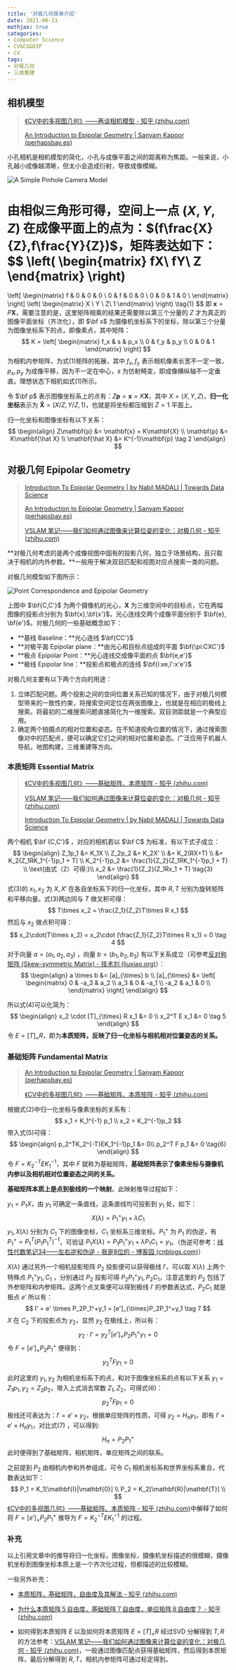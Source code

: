 ```yaml
---
title: '对极几何简单介绍'
date: 2021-06-11
mathjax: true
categories:
- Computer Science
- CV&CG&DIP
- CV
tags:
- 对极几何
- 三维重建
---
```


## 相机模型

> [《CV中的多视图几何》——再谈相机模型 - 知乎 (zhihu.com)](https://zhuanlan.zhihu.com/p/52790054)
>
> [An Introduction to Epipolar Geometry | Sanyam Kapoor (perhapsbay.es)](https://im.perhapsbay.es/kb/an-introduction-to-epipolar-geometry)

小孔相机是相机模型的简化，小孔与成像平面之间的距离称为焦距。一般来说，小孔越小成像越清晰，但太小会造成衍射，导致成像模糊。

![A Simple Pinhole Camera Model](/assets/ArticleImg/2021/对极几何相关.assets/mIBhDt8.png)

由相似三角形可得，空间上一点 $(X,Y,Z)$ 在成像平面上的点为：$(f\frac{X}{Z},f\frac{Y}{Z})$，矩阵表达如下：
$$
\left(
\begin{matrix}
fX\\
fY\\
Z
\end{matrix}
\right)
=
\left[
\begin{matrix}
f & 0 & 0 & 0 \\
0 & f & 0 & 0 \\
0 & 0 & 1 & 0 \\
\end{matrix}
\right]
\left(
\begin{matrix}
X \\
Y \\
Z\\
1
\end{matrix}
\right)
\tag{1}
$$
即 $\mathbf{x} = P\mathbf{X}$，需要注意的是，这里矩阵相乘的结果还需要除以第三个分量的 $Z$ 才为真正的图像平面坐标（齐次化），即 $\bf x$ 为摄像机坐标系下的坐标，除以第三个分量为图像坐标系下的点，即像素点，其中矩阵：
$$
K = 
\left[
\begin{matrix}
f_x & s & p_x \\
0 & f_y & p_y \\
0 & 0 & 1
\end{matrix}
\right]
$$
为相机内参矩阵，为式(1)矩阵的拓展，其中 $f_x,f_y$ 表示相机像素长宽不一定一致，$p_x,p_y$ 为成像平移，因为不一定在中心，$s$ 为仿射畸变，即成像横纵轴不一定垂直。理想状态下相机如式(1)所示。

令 $\bf p$ 表示图像坐标系上的点有：$Z\mathbf{p} = \mathbf{x} = K\mathbf{X}$，其中 $X = (X,Y,Z)$，**归一化坐标**表示为 $\mathbf{\hat X} = (X/Z, Y/Z, 1)$，也就是将坐标都压缩到 $Z = 1$ 平面上。

归一化坐标和图像坐标有以下关系：
$$
\begin{align}
Z\mathbf{p} &= \mathbf{x} = K\mathbf{X} \\
\mathbf{p} &= K\mathbf{\hat X} \\
\mathbf{\hat X} &= K^{-1}\mathbf{p} \tag 2
\end{align}
$$

<!-- more -->

## 对极几何 Epipolar Geometry

> [Introduction To Epipolar Geometry | by Nabil MADALI | Towards Data Science](https://towardsdatascience.com/introduction-to-epipolar-geometry-1bbe6e505b81)
>
> [An Introduction to Epipolar Geometry | Sanyam Kapoor (perhapsbay.es)](https://im.perhapsbay.es/kb/an-introduction-to-epipolar-geometry)
>
> [VSLAM 笔记——我们如何通过图像来计算位姿的变化：对极几何 - 知乎 (zhihu.com)](https://zhuanlan.zhihu.com/p/368843742)

**对极几何考虑的是两个成像视图中固有的投影几何，独立于场景结构，且只取决于相机的内外参数。**一般用于解决双目匹配和视图对应点搜索一类的问题。

对极几何模型如下图所示：

![Point Correspondence and Epipolar Geometry](/assets/ArticleImg/2021/对极几何相关.assets/GbafZIY.png)



上图中 $\bf{C,C'}$ 为两个摄像机的光心，$\mathbf{X}$ 为三维空间中的目标点，它在两幅图像的投影点分别为 $\bf{x},\bf{x'}$，光心连线交两个成像平面分别于 $\bf{e}, \bf{e'}$。对极几何的一些基础概念如下：

- **基线 Baseline：**光心连线 $\bf{CC'}$
- **对极平面 Epipolar plane：**由光心和目标点组成的平面 $\bf{\pi:CXC'}$
- **极点 Epipolar Point：**光心连线交成像平面的点 $\bf{e,e'}$
- **极线 Epipolar line：**投影点和极点的连线 $\bf{l:xe,l':x'e'}$

对极几何主要有以下两个方向的用途：

1. 立体匹配问题。两个投影之间的空间位置关系已知的情况下，由于对极几何模型带来的一致性约束，将搜索空间定位在两张图像上，也就是在相应的极线上搜索。将最初的二维搜索问题直接简化为一维搜索。双目测距就是一个典型应用。
2. 确定两个拍摄点的相对位置和姿态。在不知道视角位置的情况下，通过搜索图像对中的匹配点，便可以确定它们之间的相对位置和姿态。广泛应用于机器人导航，地图构建，三维重建等方向。

### 本质矩阵 Essential Matrix

> [《CV中的多视图几何》——基础矩阵、本质矩阵 - 知乎 (zhihu.com)](https://zhuanlan.zhihu.com/p/56700255)
>
> [VSLAM 笔记——我们如何通过图像来计算位姿的变化：对极几何 - 知乎 (zhihu.com)](https://zhuanlan.zhihu.com/p/368843742)
>
> [Introduction To Epipolar Geometry | by Nabil MADALI | Towards Data Science](https://towardsdatascience.com/introduction-to-epipolar-geometry-1bbe6e505b81)

两个相机 $\bf {C,C'}$ ，对应的相机若以 $\bf C$ 为标准，有以下式子成立：
$$
\begin{align}
Z_1p_1 &= K_1X \\
Z_2p_2 &= K_2X' \\
&= K_2(RX+T) \\
&= K_2(Z_1RK_1^{-1}p_1 + T) \\
K_2^{-1}p_2 &= \frac{1}{Z_2}(Z_1RK_1^{-1}p_1 + T) \\
\text{由式（2）可得:}\\
x_2 &= \frac{1}{Z_2}(Z_1Rx_1 + T) \tag{3}
\end{align}
$$
式(3)的 $x_1,x_2$ 为 $X,X'$ 在各自坐标系下的归一化坐标，其中 $R,T$ 分别为旋转矩阵和平移向量。式(3)两边同与 $T$ 做叉积可得：
$$
T\times x_2 = \frac{Z_1}{Z_2}T\times R x_1
$$
然后与 $x_2$ 做点积可得：
$$
x_2\cdot(T\times x_2) = x_2\cdot (\frac{Z_1}{Z_2}T\times R x_1) = 0 \tag 4
$$
对于向量 $a = (a_1,a_2,a_3)$ ，向量 $b = (b_1,b_2,b_3)$ 有以下关系成立（可参考[反对称矩阵 (Skew-symmetric Matrix) - 技术刘 (liuxiao.org)](http://www.liuxiao.org/wiki/linear-algebra/反对称矩阵-skew-symmetric-matrix/)）：
$$
\begin{align}
a \times b &= [a]_{\times}  b \\
[a]_{\times} &= 
\left[
\begin{matrix}
0 & -a_3 & a_2 \\
a_3 & 0 & -a_1 \\
-a_2 & a_1 & 0 \\
\end{matrix}
\right]
\end{align}
$$


所以式(4)可以化简为：
$$
\begin{align}
x_2 \cdot [T]_{\times} R x_1 &= 0 \\
x_2^T E x_1 &= 0 \tag 5
\end{align}
$$
令 $E = [T]_{\times}R$，即为**本质矩阵，反映了归一化坐标与相机相对位置姿态的关系。**

### 基础矩阵 Fundamental Matrix

> [An Introduction to Epipolar Geometry | Sanyam Kapoor (perhapsbay.es)](https://im.perhapsbay.es/kb/an-introduction-to-epipolar-geometry)
>
> [《CV中的多视图几何》——基础矩阵、本质矩阵 - 知乎 (zhihu.com)](https://zhuanlan.zhihu.com/p/56700255)

根据式(2)中归一化坐标与像素坐标的关系有：
$$
x_1 = K_1^{-1} p_1 \\
x_2 = K_2^{-1}p_2
$$
带入式(5)可得：
$$
\begin{align}
p_2^TK_2^{-T}EK_1^{-1}p_1 &= 0\\
p_2^T F p_1 &= 0 \tag{6}
\end{align}
$$
令 $F = K_2^{-T}EK_1^{-1}$，其中 $F$ 就称为基础矩阵，**基础矩阵表示了像素坐标与摄像机内参以及相机相对位置姿态之间的关系。**

**基础矩阵本质上是点到极线的一个映射**。此映射推导过程如下：

$y_1 = P_1X$，由 $y_1$ 可确定一条直线，这条直线均可投影到 $y_1$ 处，如下：
$$
X(\lambda) = P_1^+ y_1+\lambda C_1
$$
$y_1,X(\lambda)$ 分别为 $C_1$ 下的图像坐标，$C_1$ 坐标系三维坐标。$P_1^+$ 为 $P_1$ 的伪逆，有 $P_1^+ = P_1^T(P_1P_1^T)^{-1}$，可验证 $P_1 X(\lambda) = P_1P_1^+y_1 + \lambda P_1 C_1 = y_1$。（伪逆可参考：[线性代数笔记34——左右逆和伪逆 - 我是8位的 - 博客园 (cnblogs.com)](https://www.cnblogs.com/bigmonkey/p/12070331.html)）

$X(\lambda)$ 通过另外一个相机投影矩阵 $P_2$ 投影便可以获得极线 $l'$，可以取 $X(\lambda)$ 上两个特殊点 $P_1^+y_1,C_1$ ，分别通过 $P_2$ 投影可得 $P_2P_1^+y_1,P_2C_1$，注意这里的 $P_2$ 包括了外参矩阵和内参矩阵。这两个点叉乘便可以得到极线 $l'$ 的参数表达式，$P_2C_1$ 就是极点 $e'$ 所以有：
$$
l' = e' \times P_2P_1^+y_1 = [e']_{\times}P_2P_1^+y_1 \tag 7
$$
$X$ 在 $C_2$ 下的投影点为 $y_2$，显然 $y_2$ 在极线上，所以有：
$$
y_2\cdot l' = y_2^T [e']_{\times}P_2P_1^+y_1 = 0
$$
令 $F =  [e']_{\times}P_2P_1^+$ 便得到：
$$
y_2^T F y_1 = 0
$$

此时这里的 $y_1,y_2$ 为相机坐标系下的点，和对于图像坐标系的点有以下关系 $y_1 = Z_1p_1,y_2 = Z_2p_2$，带入上式消去常数 $Z_1,Z_2$，可得式(6)：
$$
p_2^T F p_1 = 0
$$
极线还可表达为：$l'=e'\times y_2$，根据单应矩阵的性质，可得 $y_2 = H_{\pi} y_1$，即有 $l' = e' \times H_{\pi} y_1$，对比式(7) ，可以得到:
$$
H_\pi = P_2P_1^+
$$
此时便得到了基础矩阵，相机矩阵，单应矩阵之间的联系。

之前提到 $P_2$ 由相机内参和外参组成，可令 $C_1$ 相机坐标系和世界坐标系重合，代数表达如下：
$$
P_1 = K_1[\mathbf{I}|\mathbf{0}] \\
P_2 = K_2[\mathbf{R}|\mathbf{T}] \\
$$
[《CV中的多视图几何》——基础矩阵、本质矩阵 - 知乎 (zhihu.com)](https://zhuanlan.zhihu.com/p/56700255)中解释了如何将 $F =  [e']_{\times}P_2P_1^+$ 推导为 $F = K_2^{-T}EK_1^{-1}$ 的过程。

### 补充

以上引用文章中的推导将归一化坐标，图像坐标，摄像机坐标描述的很模糊，摄像机坐标到图像坐标本质上是一个齐次化过程，但都描述的比较模糊。

一些另外补充：

- [本质矩阵，基础矩阵，自由度及其解法 - 知乎 (zhihu.com)](https://zhuanlan.zhihu.com/p/55567702)

- [为什么本质矩阵５自由度，基础矩阵７自由度，单应矩阵８自由度？ - 知乎 (zhihu.com)](https://www.zhihu.com/question/270431743/answer/401695352)

- 如何得到本质矩阵 $E$ 以及如何将本质矩阵 $E = [T]_{\times}R$ 经过SVD 分解得到 $T,R$ 的方法参考：[VSLAM 笔记——我们如何通过图像来计算位姿的变化：对极几何 - 知乎 (zhihu.com)](https://zhuanlan.zhihu.com/p/368843742)，一般通过图像匹配点获得基础矩阵，然后得到本质矩阵，最后分解得到 $R,T$，相机内参矩阵可通过标定得到。

